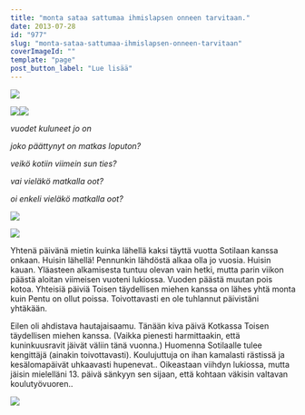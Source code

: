 ```yaml
---
title: "monta sataa sattumaa ihmislapsen onneen tarvitaan."
date: 2013-07-28
id: "977"
slug: "monta-sataa-sattumaa-ihmislapsen-onneen-tarvitaan"
coverImageId: ""
template: "page"
post_button_label: "Lue lisää"
---
```


[![](/images/pentu.png)](http://1.bp.blogspot.com/-9Sg9M4UxYGA/UfVlFdOjOMI/AAAAAAAAGWA/hW1JjS9cRJo/s1600/pentu.png)

[![](/images/IMG_0089.png)](http://3.bp.blogspot.com/-cgGmOwQgpfg/UfVnKyl8lPI/AAAAAAAAGWo/w2LZHL1NOaI/s1600/IMG_0089.png)[![](/images/IMG_6405.png)](http://4.bp.blogspot.com/-5buMzMd5HzE/UfVnLOv7lSI/AAAAAAAAGWs/kB1L2ysYoSE/s1600/IMG_6405.png)

_vuodet kuluneet jo on_

_joko päättynyt on matkas loputon?_

_veikö kotiin viimein sun ties?_

_vai vieläkö matkalla oot?_

_oi enkeli vieläkö matkalla oot?_

[![](/images/sotilas.png)](http://1.bp.blogspot.com/-TrGHw_bPUS0/UfVlFQuIjhI/AAAAAAAAGWE/0ZsswU4Gk_k/s1600/sotilas.png)

[![](/images/IMG_1804.png)](http://2.bp.blogspot.com/-DhNlwvksSBQ/UfVob7GjZFI/AAAAAAAAGXA/yst96eNlKoY/s1600/IMG_1804.png)

Yhtenä päivänä mietin kuinka lähellä kaksi täyttä vuotta Sotilaan kanssa onkaan. Huisin lähellä! Pennunkin lähdöstä alkaa olla jo vuosia. Huisin kauan. Yläasteen alkamisesta tuntuu olevan vain hetki, mutta parin viikon päästä aloitan viimeisen vuoteni lukiossa. Vuoden päästä muutan pois kotoa. Yhteisiä päiviä Toisen täydellisen miehen kanssa on lähes yhtä monta kuin Pentu on ollut poissa. Toivottavasti en ole tuhlannut päivistäni yhtäkään.

Eilen oli ahdistava hautajaisaamu. Tänään kiva päivä Kotkassa Toisen täydellisen miehen kanssa. (Vaikka pienesti harmittaakin, että kuninkuusravit jäivät väliin tänä vuonna.) Huomenna Sotilaalle tulee kengittäjä (ainakin toivottavasti). Koulujuttuja on ihan kamalasti rästissä ja kesälomapäivät uhkaavasti hupenevat.. Oikeastaan viihdyn lukiossa, mutta jäisin mielelläni 13. päivä sänkyyn sen sijaan, että kohtaan väkisin valtavan koulutyövuoren..

[![](/images/ak.png)](http://1.bp.blogspot.com/-ot67i8mZCEI/UfWBFD3spmI/AAAAAAAAGXU/4uz6UIYQw1w/s1600/ak.png)

